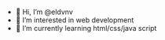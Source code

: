 - 👋 Hi, I’m @eldvnv
- 👀 I’m interested in web development
- 🌱 I’m currently learning html/css/java script

<!---
eldvnv/eldvnv is a ✨ special ✨ repository because its `README.md` (this file) appears on your GitHub profile.
You can click the Preview link to take a look at your changes.
--->
